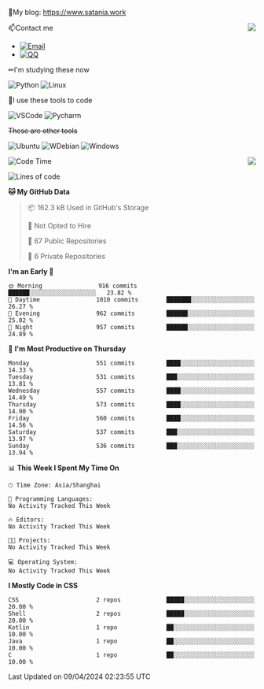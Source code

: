📰My blog: https://www.satania.work

<img align="right" src="https://github-readme-stats.vercel.app/api/top-langs/?username=Katriell"/>

📫Contact me

* [![Email](https://img.shields.io/badge/Email-Iris@satania.work-1?style=social&logoColor=fff)](mailto:Iris@satania.work)
* [![QQ](https://img.shields.io/badge/QQ-2088839458-1?style=social&logoColor=fff)](tencent://AddContact/?fromId=45&fromSubId=1&subcmd=all&uin=2088839458&website=www.oicqzone.com)

✏I'm studying these now

![Python](https://img.shields.io/badge/-Python-blue?style=flat-square&logo=Python&logoColor=fff)
![Linux](https://img.shields.io/badge/-Linux-black?style=flat-square&logo=Linux&logoColor=fff)

🔨I use these tools to code

![VSCode](https://img.shields.io/badge/-VSCode-blue?style=flat-square&logo=visualstudiocode&logoColor=fff)
![Pycharm](https://img.shields.io/badge/-Pycharm-green?style=flat-square&logo=pycharm&logoColor=fff)

 ~~These are other tools~~

![Ubuntu](https://img.shields.io/badge/-Ubuntu-orange?style=flat-square&logo=Ubuntu&logoColor=fff)
![WDebian](https://img.shields.io/badge/-Debian-blue?style=flat-square&logo=Debian&logoColor=fff)
![Windows](https://img.shields.io/badge/-Windows-blue?style=flat-square&logo=Windows&logoColor=fff)


<img align="right" src="https://github-readme-stats-beta-amber-44.vercel.app/api?username=Katriell&show_icons=true&role=OWNER,ORGANIZATION_MEMBER,COLLABORATOR&locale=zh-my"/>

<!--START_SECTION:waka-->
![Code Time](http://img.shields.io/badge/Code%20Time-21%20mins-blue)

![Lines of code](https://img.shields.io/badge/From%20Hello%20World%20I%27ve%20Written-5.5%20thousand%20lines%20of%20code-blue)

**🐱 My GitHub Data** 

> 📦 162.3 kB Used in GitHub's Storage 
 > 
> 🚫 Not Opted to Hire
 > 
> 📜 67 Public Repositories 
 > 
> 🔑 6 Private Repositories 
 > 
**I'm an Early 🐤** 

```text
🌞 Morning                916 commits         ██████░░░░░░░░░░░░░░░░░░░   23.82 % 
🌆 Daytime                1010 commits        ███████░░░░░░░░░░░░░░░░░░   26.27 % 
🌃 Evening                962 commits         ██████░░░░░░░░░░░░░░░░░░░   25.02 % 
🌙 Night                  957 commits         ██████░░░░░░░░░░░░░░░░░░░   24.89 % 
```
📅 **I'm Most Productive on Thursday** 

```text
Monday                   551 commits         ████░░░░░░░░░░░░░░░░░░░░░   14.33 % 
Tuesday                  531 commits         ███░░░░░░░░░░░░░░░░░░░░░░   13.81 % 
Wednesday                557 commits         ████░░░░░░░░░░░░░░░░░░░░░   14.49 % 
Thursday                 573 commits         ████░░░░░░░░░░░░░░░░░░░░░   14.90 % 
Friday                   560 commits         ████░░░░░░░░░░░░░░░░░░░░░   14.56 % 
Saturday                 537 commits         ███░░░░░░░░░░░░░░░░░░░░░░   13.97 % 
Sunday                   536 commits         ███░░░░░░░░░░░░░░░░░░░░░░   13.94 % 
```


📊 **This Week I Spent My Time On** 

```text
🕑︎ Time Zone: Asia/Shanghai

💬 Programming Languages: 
No Activity Tracked This Week

🔥 Editors: 
No Activity Tracked This Week

🐱‍💻 Projects: 
No Activity Tracked This Week

💻 Operating System: 
No Activity Tracked This Week
```

**I Mostly Code in CSS** 

```text
CSS                      2 repos             █████░░░░░░░░░░░░░░░░░░░░   20.00 % 
Shell                    2 repos             █████░░░░░░░░░░░░░░░░░░░░   20.00 % 
Kotlin                   1 repo              ██░░░░░░░░░░░░░░░░░░░░░░░   10.00 % 
Java                     1 repo              ██░░░░░░░░░░░░░░░░░░░░░░░   10.00 % 
C                        1 repo              ██░░░░░░░░░░░░░░░░░░░░░░░   10.00 % 
```




 Last Updated on 09/04/2024 02:23:55 UTC
<!--END_SECTION:waka-->

